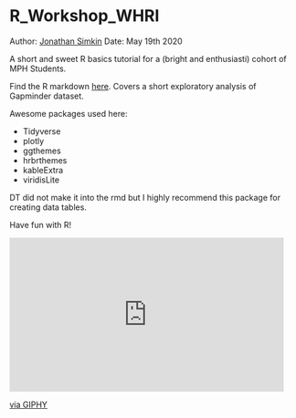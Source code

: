 # R_Workshop_WHRI

Author: [Jonathan Simkin](https://github.com/jdsimkin04)
Date: May 19th 2020

A short and sweet R basics tutorial for a (bright and enthusiasti) cohort of MPH Students.

Find the R markdown [here](https://github.com/jdsimkin04/R_Workshop_WHRI/blob/master/R_Workshop.Rmd). Covers a short exploratory analysis of Gapminder dataset.

Awesome packages used here:

* Tidyverse
* plotly
* ggthemes
* hrbrthemes 
* kableExtra
* viridisLite

DT did not make it into the rmd but I highly recommend this package for creating data tables.

Have fun with R!

<iframe src="https://giphy.com/embed/zOvBKUUEERdNm" width="480" height="270" frameBorder="0" class="giphy-embed" allowFullScreen></iframe><p><a href="https://giphy.com/gifs/coding-zOvBKUUEERdNm">via GIPHY</a></p>

